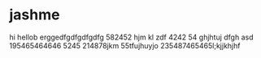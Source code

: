 # jashme
hi
hellob
erggedfgdfgdfgdfg
582452
hjm
kl
zdf
4242
54
ghjhtuj
dfgh
asd
195465464646
5245
214878jkm
55tfujhuyjo
235487465465l;kjjkhjhf
